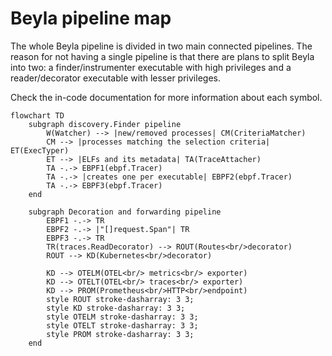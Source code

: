 # Beyla pipeline map

The whole Beyla pipeline is divided in two main connected pipelines. The reason for not having a
single pipeline is that there are plans to split Beyla into two: a finder/instrumenter executable
with high privileges and a reader/decorator executable with lesser privileges.

Check the in-code documentation for more information about each symbol.

```mermaid
flowchart TD
    subgraph discovery.Finder pipeline
        W(Watcher) --> |new/removed processes| CM(CriteriaMatcher)
        CM --> |processes matching the selection criteria| ET(ExecTyper)
        ET --> |ELFs and its metadata| TA(TraceAttacher)
        TA -.-> EBPF1(ebpf.Tracer)
        TA -.-> |creates one per executable| EBPF2(ebpf.Tracer)
        TA -.-> EBPF3(ebpf.Tracer)
    end

    subgraph Decoration and forwarding pipeline
        EBPF1 -.-> TR
        EBPF2 -.-> |"[]request.Span"| TR
        EBPF3 -.-> TR
        TR(traces.ReadDecorator) --> ROUT(Routes<br/>decorator)
        ROUT --> KD(Kubernetes<br/>decorator)

        KD --> OTELM(OTEL<br/> metrics<br/> exporter)
        KD --> OTELT(OTEL<br/> traces<br/> exporter)
        KD --> PROM(Prometheus<br/>HTTP<br/>endpoint)
        style ROUT stroke-dasharray: 3 3;
        style KD stroke-dasharray: 3 3;
        style OTELM stroke-dasharray: 3 3;
        style OTELT stroke-dasharray: 3 3;
        style PROM stroke-dasharray: 3 3;
    end
```